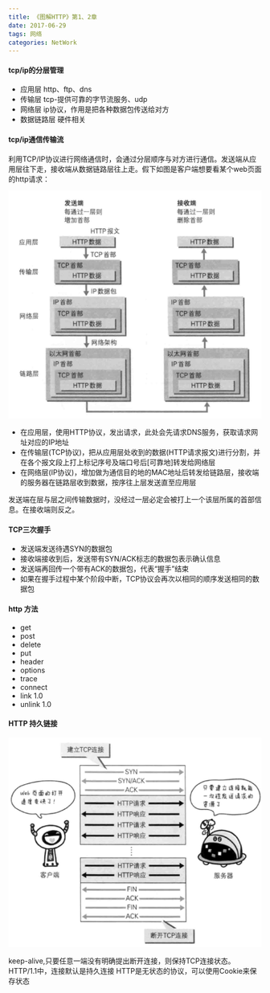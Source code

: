 ```yaml
---
title: 《图解HTTP》第1、2章
date: 2017-06-29
tags: 网络
categories: NetWork
---
```

#### tcp/ip的分层管理 ####

- 应用层 http、ftp、dns
- 传输层 tcp-提供可靠的字节流服务、udp
- 网络层 ip协议，作用是把各种数据包传送给对方
- 数据链路层 硬件相关

#### tcp/ip通信传输流 ####

利用TCP/IP协议进行网络通信时，会通过分层顺序与对方进行通信。发送端从应用层往下走，接收端从数据链路层往上走。假下如图是客户端想要看某个web页面的http请求：

![通信传输流](../../res/img/tcp-ip通信传输流.png)

- 在应用层，使用HTTP协议，发出请求，此处会先请求DNS服务，获取请求网址对应的IP地址
- 在传输层(TCP协议)，把从应用层处收到的数据(HTTP请求报文)进行分割，并在各个报文段上打上标记序号及端口号后[可靠地]转发给网络层
- 在网络层(IP协议)，增加做为通信目的地的MAC地址后转发给链路层，接收端的服务器在链路层收到数据，按序往上层发送直至应用层

发送端在层与层之间传输数据时，没经过一层必定会被打上一个该层所属的首部信息。在接收端则反之。


#### TCP三次握手 ####

- 发送端发送待遇SYN的数据包
- 接收端接收到后，发送带有SYN/ACK标志的数据包表示确认信息
- 发送端再回传一个带有ACK的数据包，代表“握手”结束
- 如果在握手过程中某个阶段中断，TCP协议会再次以相同的顺序发送相同的数据包
 
#### http 方法 ####

- get
- post
- delete
- put
- header
- options
- trace
- connect
- link 1.0
- unlink 1.0

#### HTTP 持久链接 ####

![持久连接](../../res/img/HTTP持久连接.png)

keep-alive,只要任意一端没有明确提出断开连接，则保持TCP连接状态。
HTTP/1.1中，连接默认是持久连接
HTTP是无状态的协议，可以使用Cookie来保存状态